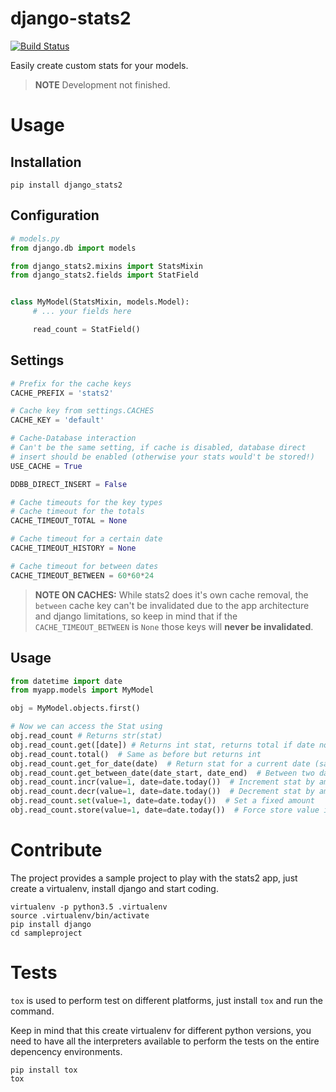 django-stats2
=============

[![Build Status](https://travis-ci.org/fmartingr/django-stats2.svg?branch=master)](https://travis-ci.org/fmartingr/django-stats2)

Easily create custom stats for your models.

> **NOTE** Development not finished.

# Usage

## Installation

```
pip install django_stats2
```

## Configuration

``` python
# models.py
from django.db import models

from django_stats2.mixins import StatsMixin
from django_stats2.fields import StatField


class MyModel(StatsMixin, models.Model):
     # ... your fields here

     read_count = StatField()
```

## Settings
``` python
# Prefix for the cache keys
CACHE_PREFIX = 'stats2'

# Cache key from settings.CACHES
CACHE_KEY = 'default'

# Cache-Database interaction
# Can't be the same setting, if cache is disabled, database direct
# insert should be enabled (otherwise your stats would't be stored!)
USE_CACHE = True

DDBB_DIRECT_INSERT = False

# Cache timeouts for the key types
# Cache timeout for the totals
CACHE_TIMEOUT_TOTAL = None

# Cache timeout for a certain date
CACHE_TIMEOUT_HISTORY = None

# Cache timeout for between dates
CACHE_TIMEOUT_BETWEEN = 60*60*24

```

> **NOTE ON CACHES:** While stats2 does it's own cache removal, the `between` cache key can't be invalidated due to the app architecture and django limitations, so keep in mind that if the `CACHE_TIMEOUT_BETWEEN` is `None` those keys will **never be invalidated**.

## Usage

``` python
from datetime import date
from myapp.models import MyModel

obj = MyModel.objects.first()

# Now we can access the Stat using
obj.read_count # Returns str(stat)
obj.read_count.get([date]) # Returns int stat, returns total if date not present
obj.read_count.total()  # Same as before but returns int
obj.read_count.get_for_date(date)  # Return stat for a current date (same as .get(date))
obj.read_count.get_between_date(date_start, date_end)  # Between two dates
obj.read_count.incr(value=1, date=date.today())  # Increment stat by amount
obj.read_count.decr(value=1, date=date.today())  # Decrement stat by amount
obj.read_count.set(value=1, date=date.today())  # Set a fixed amount
obj.read_count.store(value=1, date=date.today())  # Force store value in database
```

# Contribute

The project provides a sample project to play with the stats2 app, just create a virtualenv, install django and start coding.

```
virtualenv -p python3.5 .virtualenv
source .virtualenv/bin/activate
pip install django
cd sampleproject
```

# Tests

`tox` is used to perform test on different platforms, just install `tox` and run the command.

Keep in mind that this create virtualenv for different python versions, you need to have all the interpreters available to perform the tests on the entire depencency environments.

```
pip install tox
tox
```
